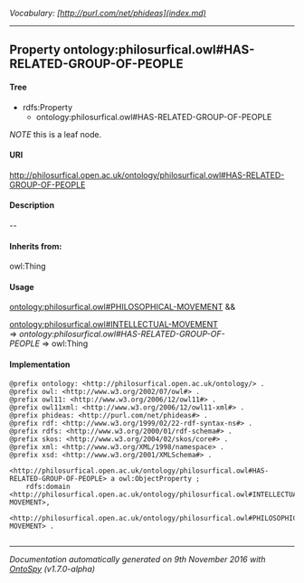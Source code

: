 _Vocabulary: [http://purl.com/net/phideas](index.md)_ 

---	
	




    


## Property ontology:philosurfical.owl#HAS-RELATED-GROUP-OF-PEOPLE


#### Tree

* rdfs:Property
    * ontology:philosurfical.owl#HAS-RELATED-GROUP-OF-PEOPLE





*NOTE* this is a leaf node.


#### URI
http://philosurfical.open.ac.uk/ontology/philosurfical.owl#HAS-RELATED-GROUP-OF-PEOPLE

#### Description
--


#### Inherits from:
owl:Thing



#### Usage


[ontology:philosurfical.owl#PHILOSOPHICAL-MOVEMENT](class-ontologyphilosurficalowlphilosophical-movement.md) &amp;&amp;  

[ontology:philosurfical.owl#INTELLECTUAL-MOVEMENT](class-ontologyphilosurficalowlintellectual-movement.md) 
=&gt;&nbsp;_ontology:philosurfical.owl#HAS-RELATED-GROUP-OF-PEOPLE_&nbsp;=&gt;&nbsp;owl:Thing

#### Implementation
```
@prefix ontology: <http://philosurfical.open.ac.uk/ontology/> .
@prefix owl: <http://www.w3.org/2002/07/owl#> .
@prefix owl11: <http://www.w3.org/2006/12/owl11#> .
@prefix owl11xml: <http://www.w3.org/2006/12/owl11-xml#> .
@prefix phideas: <http://purl.com/net/phideas#> .
@prefix rdf: <http://www.w3.org/1999/02/22-rdf-syntax-ns#> .
@prefix rdfs: <http://www.w3.org/2000/01/rdf-schema#> .
@prefix skos: <http://www.w3.org/2004/02/skos/core#> .
@prefix xml: <http://www.w3.org/XML/1998/namespace> .
@prefix xsd: <http://www.w3.org/2001/XMLSchema#> .

<http://philosurfical.open.ac.uk/ontology/philosurfical.owl#HAS-RELATED-GROUP-OF-PEOPLE> a owl:ObjectProperty ;
    rdfs:domain <http://philosurfical.open.ac.uk/ontology/philosurfical.owl#INTELLECTUAL-MOVEMENT>,
        <http://philosurfical.open.ac.uk/ontology/philosurfical.owl#PHILOSOPHICAL-MOVEMENT> .


```










---

_Documentation automatically generated on 9th November 2016 with [OntoSpy](http://ontospy.readthedocs.org/ "Open") (v1.7.0-alpha)_